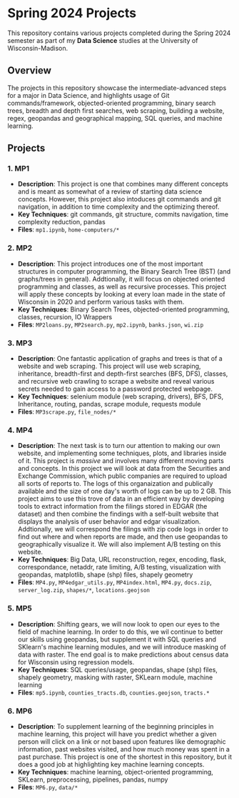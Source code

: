 # Spring 2024 Projects

This repository contains various projects completed during the Spring 2024 semester as part of my **Data Science** studies at the University of Wisconsin-Madison.

## Overview

The projects in this repository showcase the intermediate-advanced steps for a major in Data Science, and highlights usage of Git commands/framework, objected-oriented programming, binary search trees, breadth and depth first searches, web scraping, building a website, regex, geopandas and geographical mapping, SQL queries, and machine learning. 

## Projects

### 1. MP1
- **Description**: This project is one that combines many different concepts and is meant as somewhat of a review of starting data science concepts. However, this project also intoduces git commands and git navigation, in addition to time complexity and the optimizing thereof. 
- **Key Techniques**: git commands, git structure, commits navigation, time complexity reduction, pandas
- **Files**: `mp1.ipynb`, `home-computers/*`

### 2. MP2
- **Description**: This project introduces one of the most important structures in computer programming, the Binary Search Tree (BST) (and graphs/trees in general). Addtionally, it will focus on objected oriented programming and classes, as well as recursive processes. This project will apply these concepts by looking at every loan made in the state of Wisconsin in 2020 and perform various tasks with them.
- **Key Techniques**: Binary Search Trees, objected-oriented programming, classes, recursion, IO Wrappers
- **Files**: `MP2loans.py`, `MP2search.py`, `mp2.ipynb`, `banks.json`, `wi.zip`

### 3. MP3
- **Description**: One fantastic application of graphs and trees is that of a website and web scraping. This project will use web scraping, inheritance, breadth-first and depth-first searches (BFS, DFS), classes, and recursive web crawling to scrape a website and reveal various secrets needed to gain access to a password protected webpage. 
- **Key Techniques**: selenium module (web scraping, drivers), BFS, DFS, Inheritance, routing, pandas, scrape module, requests module 
- **Files**: `MP3scrape.py`, `file_nodes/*`

### 4. MP4
- **Description**: The next task is to turn our attention to making our own website, and implementing some techniques, plots, and libraries inside of it. This project is *massive* and involves many different moving parts and concepts. In this project we will look at data from the Securities and Exchange Commission, which public companies are required to upload all sorts of reports to. The logs of this organaization and publically available and the size of one day's worth of logs can be up to 2 GB. This project aims to use this trove of data in an efficient way by developing tools to extract information from the filings stored in EDGAR (the dataset) and then combine the findings with a self-built website that displays the analysis of user behavior and edgar visualization. Addtionally, we will correspond the filings with zip code logs in order to find out where and when reports are made, and then use geopandas to geographically visualize it. We will also implement A/B testing on this website. 
- **Key Techniques**: Big Data, URL reconstruction, regex, encoding, flask, correspondance, netaddr, rate limiting, A/B testing, visualization with geopandas, matplotlib, shape (shp) files, shapely geometry
- **Files**: `MP4.py`, `MP4edgar_utils.py`, `MP4index.html`, `MP4.py`, `docs.zip`, `server_log.zip`, `shapes/*`, `locations.geojson`

### 5. MP5
- **Description**: Shifting gears, we will now look to open our eyes to the field of machine learning. In order to do this, we wil continue to better our skills using geopandas, but supplement it with SQL queries and SKlearn's machine learning modules, and we will introduce masking of data with raster. The end goal is to make predictions about census data for Wisconsin using regression models.
- **Key Techniques**: SQL queries/usage, geopandas, shape (shp) files, shapely geometry, masking with raster, SKLearn module, machine learning
- **Files**: `mp5.ipynb`, `counties_tracts.db`, `counties.geojson`, `tracts.*`

### 6. MP6
- **Description**: To supplement learning of the beginning principles in machine learning, this project will have you predict whether a given person will click on a link or not based upon features like demographic information, past websites visited, and how much money was spent in a past purchase. This project is one of the shortest in this repository, but it does a good job at highlighting key machine learning concepts. 
- **Key Techniques**: machine learning, object-oriented programming, SKLearn, preprocessing, pipelines, pandas, numpy
- **Files**: `MP6.py`, `data/*`
